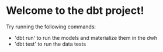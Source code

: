 # Welcome to the dbt project!

Try running the following commands:
- 'dbt run' to run the models and materialize them in the dwh
- 'dbt test' to run the data tests
